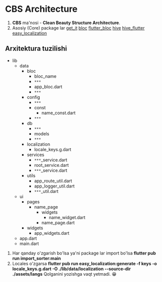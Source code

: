 # CBS Architecture
1. **CBS** ma'nosi - **Clean Beauty Structure Architecture**.
2. Asosiy (Core) package lar [get_it](https://pub.dev/packages/get_it) [bloc](https://pub.dev/packages/bloc) [flutter_bloc](https://pub.dev/packages/flutter_bloc) [hive](https://pub.dev/packages/hive) [hive_flutter](https://pub.dev/packages/hive_flutter) [easy_localization](https://pub.dev/packages/easy_localization)
## Arxitektura tuzilishi
* lib
	* data
		* bloc
			* bloc_name
			* `***`
			* app_bloc.dart
			* `***`
		* config
			* `***`
			* const
				* name_const.dart
			* `***`
		* db
			* `***`
			* models
			* `***`
		* localization
			* locale_keys.g.dart
		* services
			* `***`_service.dart
			* root_service.dart
			* `***`_service.dart
		* utils
			* app_route_util.dart
			* app_logger_util.dart
			* `***`_util.dart
	* ui
		* pages
			* name_page
				* widgets
					* name_widget.dart
				* name_page.dart
		* widgets
			* app_widgets.dart
	* app.dart
	* main.dart
1. Har qanday o'zgarish bo'lsa ya'ni package lar import bo'lsa
	**flutter pub run import_sorter:main**
2. Locales o'zgarsa
	**flutter pub run easy_localization:generate -f keys -o locale_keys.g.dart -O ./lib/data/localization --source-dir ./assets/langs** 
Qolganini yozishga vaqt yetmadi. 😁
